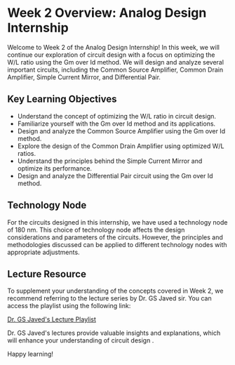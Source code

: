 # Week 2 Overview: Analog Design Internship

Welcome to Week 2 of the Analog Design Internship! In this week, we will continue our exploration of circuit design with a focus on optimizing the W/L ratio using the Gm over Id method. We will design and analyze several important circuits, including the Common Source Amplifier, Common Drain Amplifier, Simple Current Mirror, and Differential Pair. 

## Key Learning Objectives

- Understand the concept of optimizing the W/L ratio in circuit design.
- Familiarize yourself with the Gm over Id method and its applications.
- Design and analyze the Common Source Amplifier using the Gm over Id method.
- Explore the design of the Common Drain Amplifier using optimized W/L ratios.
- Understand the principles behind the Simple Current Mirror and optimize its performance.
- Design and analyze the Differential Pair circuit using the Gm over Id method.

## Technology Node

For the circuits designed in this internship, we have used a technology node of 180 nm. This choice of technology node affects the design considerations and parameters of the circuits. However, the principles and methodologies discussed can be applied to different technology nodes with appropriate adjustments.

## Lecture Resource

To supplement your understanding of the concepts covered in Week 2, we recommend referring to the lecture series by Dr. GS Javed sir.  You can access the playlist using the following link:

[Dr. GS Javed's Lecture Playlist](https://youtube.com/playlist?list=PLg6FtIdscZxOsKxMImcv3VOWerdz19eq9)

Dr. GS Javed's lectures provide valuable insights and explanations, which will enhance your understanding of circuit design .

Happy learning!
